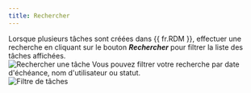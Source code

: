 ```yaml
---
title: Rechercher
---
```

Lorsque plusieurs tâches sont créées dans {{ fr.RDM }}, effectuer une recherche en cliquant sur le bouton ***Rechercher*** pour filtrer la liste des tâches affichées.  
![Rechercher une tâche](https://webdevolutions.azureedge.net/docs/fr/rdm/mac/clip4083.png) 
Vous pouvez filtrer votre recherche par date d'échéance, nom d'utilisateur ou statut.  
![Filtre de tâches](https://webdevolutions.azureedge.net/docs/fr/rdm/mac/clip0064.png) 
